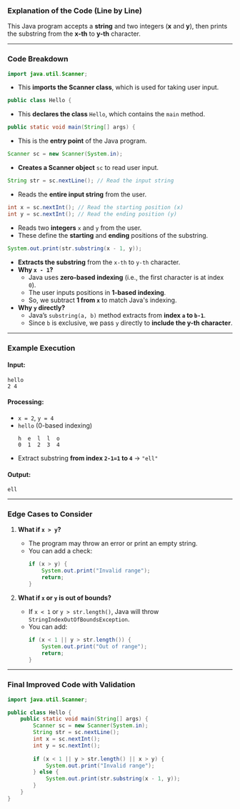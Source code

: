 ### **Explanation of the Code (Line by Line)**
This Java program accepts a **string** and two integers (**x** and **y**), then prints the substring from the **x-th** to **y-th** character.

---

### **Code Breakdown**
```java
import java.util.Scanner;
```
- This **imports the Scanner class**, which is used for taking user input.

```java
public class Hello {
```
- This **declares the class** `Hello`, which contains the `main` method.

```java
public static void main(String[] args) {
```
- This is the **entry point** of the Java program.

```java
Scanner sc = new Scanner(System.in);
```
- **Creates a Scanner object** `sc` to read user input.

```java
String str = sc.nextLine(); // Read the input string
```
- Reads the **entire input string** from the user.

```java
int x = sc.nextInt(); // Read the starting position (x)
int y = sc.nextInt(); // Read the ending position (y)
```
- Reads two **integers** `x` and `y` from the user.
- These define the **starting** and **ending** positions of the substring.

```java
System.out.print(str.substring(x - 1, y));
```
- **Extracts the substring** from the `x-th` to `y-th` character.
- **Why `x - 1`?**  
  - Java uses **zero-based indexing** (i.e., the first character is at index `0`).
  - The user inputs positions in **1-based indexing**.
  - So, we subtract **1 from `x`** to match Java's indexing.
- **Why `y` directly?**  
  - Java’s `substring(a, b)` method extracts from **index `a` to `b-1`**.
  - Since `b` is exclusive, we pass `y` directly to **include the y-th character**.

---

### **Example Execution**
#### **Input:**
```
hello
2 4
```
#### **Processing:**
- `x = 2`, `y = 4`
- `hello` (0-based indexing)
  ```
  h  e  l  l  o
  0  1  2  3  4
  ```
- Extract substring **from index `2-1=1` to `4`** → `"ell"`

#### **Output:**
```
ell
```

---

### **Edge Cases to Consider**
1. **What if `x > y`?**
   - The program may throw an error or print an empty string.
   - You can add a check:
     ```java
     if (x > y) {
         System.out.print("Invalid range");
         return;
     }
     ```

2. **What if `x` or `y` is out of bounds?**
   - If `x < 1` or `y > str.length()`, Java will throw `StringIndexOutOfBoundsException`.
   - You can add:
     ```java
     if (x < 1 || y > str.length()) {
         System.out.print("Out of range");
         return;
     }
     ```

---

### **Final Improved Code with Validation**
```java
import java.util.Scanner;

public class Hello {
    public static void main(String[] args) {
        Scanner sc = new Scanner(System.in);
        String str = sc.nextLine();
        int x = sc.nextInt();
        int y = sc.nextInt();
        
        if (x < 1 || y > str.length() || x > y) {
            System.out.print("Invalid range");
        } else {
            System.out.print(str.substring(x - 1, y));
        }
    }
}
```

